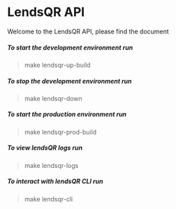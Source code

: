 # LendsQR API
Welcome to the LendsQR API, please find the document

##### To start the development environment run

> make lendsqr-up-build

##### To stop the development environment run

> make lendsqr-down


##### To start the production environment run

> make lendsqr-prod-build

##### To view lendsQR logs run

> make lendsqr-logs

##### To interact with lendsQR CLI run

> make lendsqr-cli